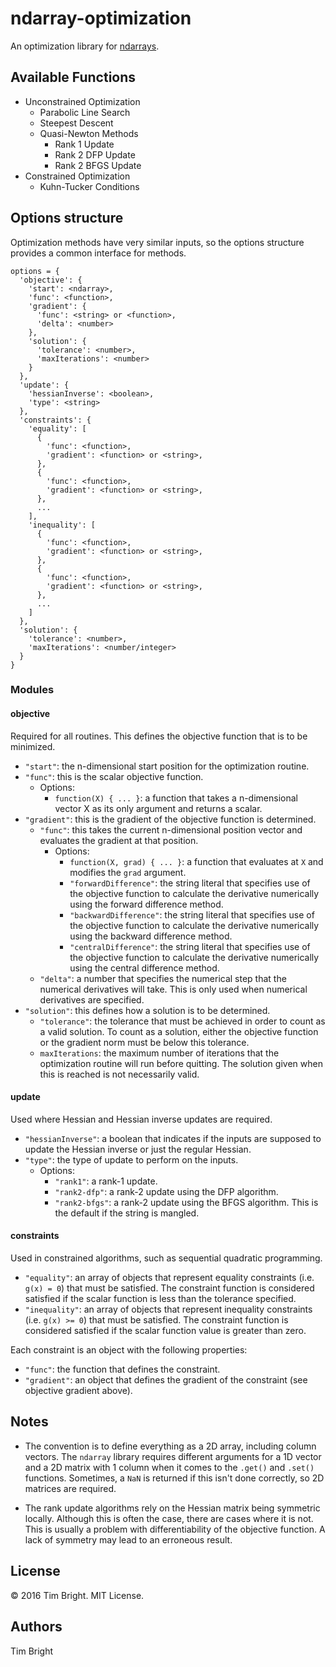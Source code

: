 # ndarray-optimization

An optimization library for [ndarrays](https://github.com/scijs/ndarray).

## Available Functions

- Unconstrained Optimization
  - Parabolic Line Search
  - Steepest Descent
  - Quasi-Newton Methods
    - Rank 1 Update
    - Rank 2 DFP Update
    - Rank 2 BFGS Update
- Constrained Optimization
  - Kuhn-Tucker Conditions

## Options structure

Optimization methods have very similar inputs, so the options structure provides a common interface for methods.

```
options = {
  'objective': {
    'start': <ndarray>,
    'func': <function>,
    'gradient': {
      'func': <string> or <function>,
      'delta': <number>
    },
    'solution': {
      'tolerance': <number>,
      'maxIterations': <number>
    }
  },
  'update': {
    'hessianInverse': <boolean>,
    'type': <string>
  },
  'constraints': {
    'equality': [
      {
        'func': <function>,
        'gradient': <function> or <string>,
      },
      {
        'func': <function>,
        'gradient': <function> or <string>,
      },
      ...
    ],
    'inequality': [
      {
        'func': <function>,
        'gradient': <function> or <string>,
      },
      {
        'func': <function>,
        'gradient': <function> or <string>,
      },
      ...
    ]
  },
  'solution': {
    'tolerance': <number>,
    'maxIterations': <number/integer>
  }
}
```

### Modules

#### objective

Required for all routines. This defines the objective function that is to be minimized.

- `"start"`: the n-dimensional start position for the optimization routine.
- `"func"`: this is the scalar objective function.
  - Options:
    - `function(X) { ... }`:  a function that takes a n-dimensional vector X as its only argument and returns a scalar.
- `"gradient"`: this is the gradient of the objective function is determined.
  - `"func"`: this takes the current n-dimensional position vector and evaluates the gradient at that position.
    - Options:
      - `function(X, grad) { ... }`: a function that evaluates at `X` and modifies the `grad` argument.
      - `"forwardDifference"`: the string literal that specifies use of the objective function to calculate the derivative numerically using the forward difference method.
      - `"backwardDifference"`: the string literal that specifies use of the objective function to calculate the derivative numerically using the backward difference method.
      - `"centralDifference"`: the string literal that specifies use of the objective function to calculate the derivative numerically using the central difference method.
  - `"delta"`: a number that specifies the numerical step that the numerical derivatives will take. This is only used when numerical derivatives are specified.
- `"solution"`: this defines how a solution is to be determined.
  - `"tolerance"`: the tolerance that must be achieved in order to count as a valid solution. To count as a solution, either the objective function or the gradient norm must be below this tolerance.
  - `maxIterations`: the maximum number of iterations that the optimization routine will run before quitting. The solution given when this is reached is not necessarily valid.

#### update

Used where Hessian and Hessian inverse updates are required.

- `"hessianInverse"`: a boolean that indicates if the inputs are supposed to update the Hessian inverse or just the regular Hessian.
- `"type"`: the type of update to perform on the inputs.
  - Options:
    - `"rank1"`: a rank-1 update.
    - `"rank2-dfp"`: a rank-2 update using the DFP algorithm.
    - `"rank2-bfgs"`: a rank-2 update using the BFGS algorithm. This is the default if the string is mangled.

#### constraints

Used in constrained algorithms, such as sequential quadratic programming.

- `"equality"`: an array of objects that represent equality constraints (i.e. `g(x) = 0`) that must be satisfied. The constraint function is considered satisfied if the scalar function is less than the tolerance specified. 
- `"inequality"`: an array of objects that represent inequality constraints (i.e. `g(x) >= 0`) that must be satisfied. The constraint function is considered satisfied if the scalar function value is greater than zero.

Each constraint is an object with the following properties:
- `"func"`: the function that defines the constraint.
- `"gradient"`: an object that defines the gradient of the constraint (see objective gradient above).

## Notes

- The convention is to define everything as a 2D array, including column vectors. The `ndarray` library requires different arguments for a 1D vector and a 2D matrix with 1 column when it comes to the `.get()` and `.set()` functions. Sometimes, a `NaN` is returned if this isn't done correctly, so 2D matrices are required.

- The rank update algorithms rely on the Hessian matrix being symmetric locally. Although this is often the case, there are cases where it is not. This is usually a problem with differentiability of the objective function. A lack of symmetry may lead to an erroneous result.

## License

&copy; 2016 Tim Bright. MIT License.

## Authors

Tim Bright
